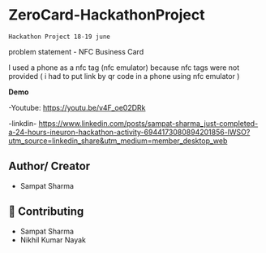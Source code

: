 # ZeroCard-HackathonProject
`Hackathon Project 18-19 june`


problem statement - NFC Business Card

I used a phone as a nfc tag (nfc emulator) because nfc tags were not provided ( i had to put link by qr code in a phone using nfc emulator )


**Demo**


-Youtube: https://youtu.be/v4F_oe02DRk


-linkdin- https://www.linkedin.com/posts/sampat-sharma_just-completed-a-24-hours-ineuron-hackathon-activity-6944173080894201856-lWSO?utm_source=linkedin_share&utm_medium=member_desktop_web


## Author/ Creator
- Sampat Sharma 


## 🤝 Contributing
- Sampat Sharma 
- Nikhil Kumar Nayak 




